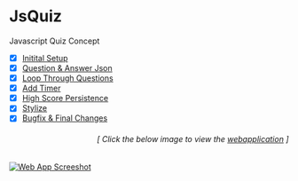 # JsQuiz
Javascript Quiz Concept

- [x] [Initital Setup](https://github.com/luc1dLife/jsquiz/issues/1)
- [x] [Question & Answer Json](https://github.com/luc1dLife/jsquiz/issues/2)
- [x] [Loop Through Questions](https://github.com/luc1dLife/jsquiz/issues/3)
- [x] [Add Timer](https://github.com/luc1dLife/jsquiz/issues/4) 
- [x] [High Score Persistence](https://github.com/luc1dLife/jsquiz/issues/5)
- [x] [Stylize](https://github.com/luc1dLife/jsquiz/issues/6)
- [x] [Bugfix & Final Changes](https://github.com/luc1dLife/jsquiz/issues/7)
<h6><p align="right">[ Click the below image to view the <a href="https://luc1dlife.github.io/jsQuiz/">webapplication</a> ]</p></h6>
<a href="https://luc1dlife.github.io/jsQuiz/">
  <img src="https://github.com/luc1dLife/jsQuiz/blob/master/assets/img/Preview.png" alt="Web App Screeshot">
</a>
